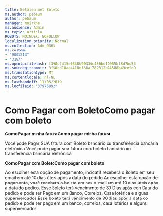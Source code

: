 ```yaml
---
title: Betalen met Boleto
ms.author: pebaum
author: pebaum
manager: mnirkhe
ms.audience: Admin
ms.topic: article
ROBOTS: NOINDEX, NOFOLLOW
localization_priority: Normal
ms.collection: Adm_O365
ms.custom:
- "9001213"
- "3187"
ms.openlocfilehash: f390c2415e6638b90336c456bd11065bf8d7bc53
ms.sourcegitcommit: 3f50cd10aac418ef38a1782312b24588b49cefd9
ms.translationtype: MT
ms.contentlocale: nl-NL
ms.lasthandoff: 11/05/2019
ms.locfileid: "37976092"
---
```

# <a name="como-pagar-com-boleto"></a><span data-ttu-id="ba797-102">Como Pagar com Boleto</span><span class="sxs-lookup"><span data-stu-id="ba797-102">Como pagar com boleto</span></span>

<span data-ttu-id="ba797-103">**Como Pagar minha fatura**</span><span class="sxs-lookup"><span data-stu-id="ba797-103">**Como pagar minha fatura**</span></span>

<span data-ttu-id="ba797-104">Você pode Pagar SUA fatura com Boleto bancário ou transferência bancária eletrônica.</span><span class="sxs-lookup"><span data-stu-id="ba797-104">Você pode pagar sua fatura com boleto bancário ou transferência bancária eletrônica.</span></span>

<span data-ttu-id="ba797-105">**Como Pagar com Boleto**</span><span class="sxs-lookup"><span data-stu-id="ba797-105">**Como pagar com  boleto**</span></span>

<span data-ttu-id="ba797-106">Ao escolher esta opção de pagamento, indicatif receberá o Boleto em seu email em até 10 dias úteis após a data do pedido.</span><span class="sxs-lookup"><span data-stu-id="ba797-106">Ao escolher  esta opção de pagamento, você receberá o boleto em seu e-mail em até 10 dias úteis após a data do pedido.</span></span> <span data-ttu-id="ba797-107">Esse Boleto terá vencimento de 30 Dias após een Data do pedido e pode ser Pago em um Banco, Correios, Casa lotérica e alguns supermercados.</span><span class="sxs-lookup"><span data-stu-id="ba797-107">Esse boleto terá vencimento de 30 dias após a data do pedido e pode ser pago em um banco, correios, casa lotérica e alguns supermercados.</span></span> 